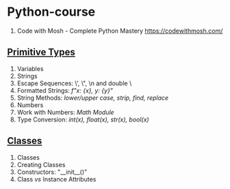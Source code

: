 # Python-course  
1. Code with Mosh - Complete Python Mastery https://codewithmosh.com/  

## [Primitive Types](https://github.com/YuSun058/Python-course/blob/c97d29bf85a050c88928f00d9ddd9a3b111aa838/Primitive%20Types/primitive_types.pdf)
1. Variables
2. Strings
3. Escape Sequences: \\',  \\",   \n and double \
4. Formatted Strings: *f"x: {x}, y: {y}"*
5. String Methods: *lower/upper case, strip, find, replace*
6. Numbers
7. Work with Numbers: *Math Module*
8. Type Conversion: *int(x), float(x), str(x), bool(x)* 

## [Classes](https://github.com/YuSun058/Python-course/blob/3c27694848155ca3f53b606fe3109d1e1f3a2aae/Classes/classes.pdf)
1. Classes
2. Creating Classes
3. Constructors: "\_\_init\_\_()"
4. Class *vs* Instance Attributes

